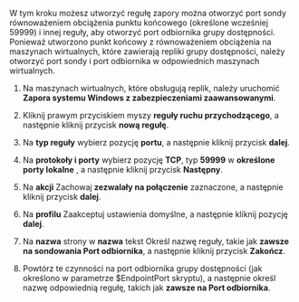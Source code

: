 W tym kroku możesz utworzyć regułę zapory można otworzyć port sondy równoważeniem obciążenia punktu końcowego (określone wcześniej 59999) i innej reguły, aby otworzyć port odbiornika grupy dostępności. Ponieważ utworzono punkt końcowy z równoważeniem obciążenia na maszynach wirtualnych, które zawierają repliki grupy dostępności, należy otworzyć port sondy i port odbiornika w odpowiednich maszynach wirtualnych.

1. Na maszynach wirtualnych, które obsługują replik, należy uruchomić **Zapora systemu Windows z zabezpieczeniami zaawansowanymi**.

2. Kliknij prawym przyciskiem myszy **reguły ruchu przychodzącego**, a następnie kliknij przycisk **nową regułę**.

3. Na **typ reguły** wybierz pozycję **portu**, a następnie kliknij przycisk **dalej**.

4. Na **protokoły i porty** wybierz pozycję **TCP**, typ **59999** w **określone porty lokalne** , a następnie kliknij przycisk  **Następny**.

5. Na **akcji** Zachowaj **zezwalały na połączenie** zaznaczone, a następnie kliknij przycisk **dalej**.

6. Na **profilu** Zaakceptuj ustawienia domyślne, a następnie kliknij pozycję **dalej**.

7. Na **nazwa** strony w **nazwa** tekst Określ nazwę reguły, takie jak **zawsze na sondowania Port odbiornika**, a następnie kliknij przycisk **Zakończ**.

8. Powtórz te czynności na port odbiornika grupy dostępności (jak określono w parametrze $EndpointPort skryptu), a następnie określ nazwę odpowiednią regułę, takich jak **zawsze na Port odbiornika**.

